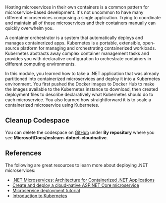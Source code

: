 Hosting microservices in their own containers is a common pattern for microservice-based development. It's not uncommon to have many different microservices composing a single application. Trying to coordinate and maintain all of those microservices and their containers manually can quickly overwhelm you.

A container orchestrator is a system that automatically deploys and manages containerized apps. Kubernetes is a portable, extensible, open-source platform for managing and orchestrating containerized workloads. Kubernetes abstracts away complex container management tasks and provides you with declarative configuration to orchestrate containers in different computing environments.

In this module, you learned how to take a .NET application that was already partitioned into containerized microservices and deploy it into a Kubernetes environment. You first pushed the Docker images to Docker Hub to make the images available to the Kubernetes instance to download, then created deployment files to describe declaratively what Kubernetes should do to each microservice. You also learned how straightforward it is to scale a containerized microservice using Kubernetes.

## Cleanup Codespace

You can delete the codespace on [GitHub](https://github.com/codespaces) under **By repository** where you see **MicrosoftDocs/mslearn-dotnet-cloudnative**.

## References

The following are great resources to learn more about deploying .NET microservices:

- [.NET Microservices: Architecture for Containerized .NET Applications](/dotnet/architecture/microservices/)
- [Create and deploy a cloud-native ASP.NET Core microservice](/training/modules/microservices-aspnet-core/)
- [Microservice deployment tutorial](https://dotnet.microsoft.com/learn/aspnet/deploy-microservice-tutorial/intro)
- [Introduction to Kubernetes](/training/modules/intro-to-kubernetes/)